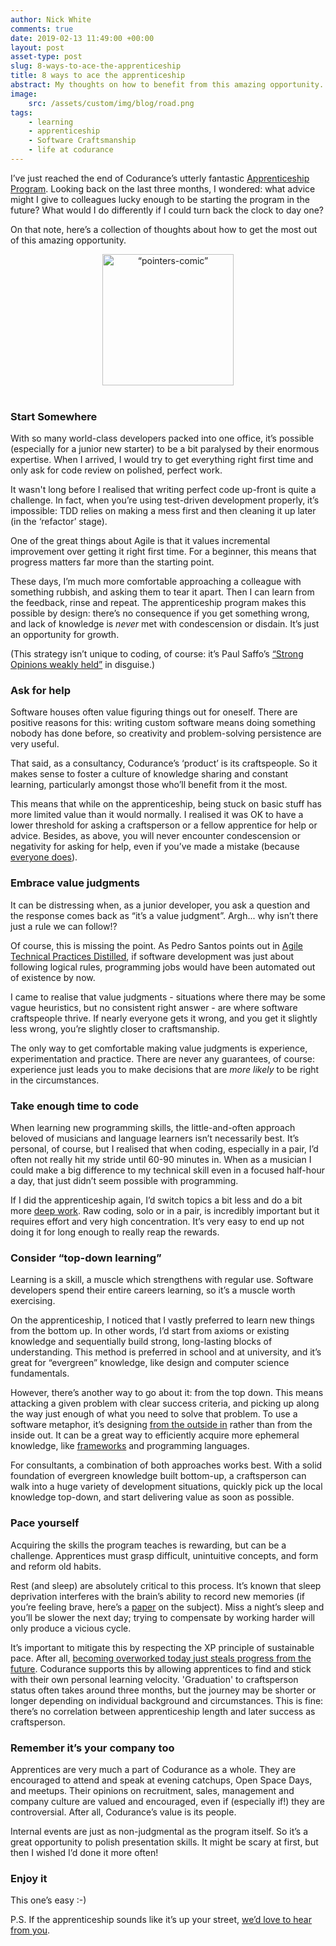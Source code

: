 ```yaml
---
author: Nick White
comments: true
date: 2019-02-13 11:49:00 +00:00
layout: post
asset-type: post
slug: 8-ways-to-ace-the-apprenticeship
title: 8 ways to ace the apprenticeship
abstract: My thoughts on how to benefit from this amazing opportunity.
image:
    src: /assets/custom/img/blog/road.png
tags:
    - learning
    - apprenticeship
    - Software Craftsmanship
    - life at codurance
---
```

I’ve just reached the end of Codurance’s utterly fantastic [Apprenticeship Program][apply]. Looking back on the last three months, I wondered: what advice might I give to colleagues lucky enough to be starting the program in the future? What would I do differently if I could turn back the clock to day one?

On that note, here’s a collection of thoughts about how to get the most out of this amazing opportunity.

<center>
<img src="{{site.baseurl}}/assets/custom/img/blog/xkcd-pointers.png" alt=“pointers-comic” class="img img-fluid" style="width: 15em;"/>
</center>
<br/>

###  Start Somewhere
With so many world-class developers packed into one office, it’s possible (especially for a junior new starter) to be a bit paralysed by their enormous expertise. When I arrived, I would try to get everything right first time and only ask for code review on polished, perfect work.

It wasn't long before I realised that writing perfect code up-front is quite a challenge. In fact, when you’re using test-driven development properly, it’s impossible: TDD relies on making a mess first and then cleaning it up later (in the ‘refactor’ stage).

One of the great things about Agile is that it values incremental improvement over getting it right first time. For a beginner, this means that progress matters far more than the starting point.

These days, I’m much more comfortable approaching a colleague with something rubbish, and asking them to tear it apart. Then I can learn from the feedback, rinse and repeat. The apprenticeship program makes this possible by design: there’s no consequence if you get something wrong, and lack of knowledge is _never_ met with condescension or disdain. It’s just an opportunity for growth.

(This strategy isn’t unique to coding, of course: it’s Paul Saffo’s [“Strong Opinions weakly held”][saffo] in disguise.)

### Ask for help
Software houses often value figuring things out for oneself. There are positive reasons for this: writing custom software means doing something nobody has done before, so creativity and problem-solving persistence are very useful.

That said, as a consultancy, Codurance’s ‘product’ is its craftspeople. So it makes sense to foster a culture of knowledge sharing and constant learning, particularly amongst those who’ll benefit from it the most.

This means that while on the apprenticeship, being stuck on basic stuff has more limited value than it would normally. I realised it was OK to have a lower threshold for asking a craftsperson or a fellow apprentice for help or advice. Besides, as above, you will never encounter condescension or negativity for asking for help, even if you’ve made a mistake (because [everyone does][mistakes]).

### Embrace value judgments
It can be distressing when, as a junior developer, you ask a question and the response comes back as “it’s a value judgment”. Argh... why isn’t there just a rule we can follow!?

Of course, this is missing the point. As Pedro Santos points out in [Agile Technical Practices Distilled][ATPD], if software development was just about following logical rules, programming jobs would have been automated out of existence by now.

I came to realise that value judgments - situations where there may be some vague heuristics, but no consistent right answer - are where software craftspeople thrive. If nearly everyone gets it wrong, and you get it slightly less wrong, you’re slightly closer to craftsmanship.

The only way to get comfortable making value judgments is experience, experimentation and practice. There are never any guarantees, of course: experience just leads you to make decisions that are _more likely_ to be right in the circumstances.

### Take enough time to code
When learning new programming skills, the little-and-often approach beloved of musicians and language learners isn’t necessarily best. It’s personal, of course, but I realised that when coding, especially in a pair, I’d often not really hit my stride until 60-90 minutes in. When as a musician I could make a big difference to my technical skill even in a focused half-hour a day, that just didn’t seem possible with programming. 

If I did the apprenticeship again, I’d switch topics a bit less and do a bit more [deep work][deepwork]. Raw coding, solo or in a pair, is incredibly important but it requires effort and very high concentration. It’s very easy to end up not doing it for long enough to really reap the rewards.

### Consider “top-down learning”
Learning is a skill, a muscle which strengthens with regular use. Software developers spend their entire careers learning, so it’s a muscle worth exercising.

On the apprenticeship, I noticed that I vastly preferred to learn new things from the bottom up. In other words, I’d start from axioms or existing knowledge and sequentially build strong, long-lasting blocks of understanding. This method is preferred in school and at university, and it’s great for “evergreen” knowledge, like design and computer science fundamentals.

However, there’s another way to go about it: from the top down. This means attacking a given problem with clear success criteria, and picking up along the way just enough of what you need to solve that problem. To use a software metaphor, it’s designing [from the outside in][outsidein] rather than from the inside out. It can be a great way to efficiently acquire more ephemeral knowledge, like [frameworks][frameworks] and programming languages.

For consultants, a combination of both approaches works best. With a solid foundation of evergreen knowledge built bottom-up, a craftsperson can walk into a huge variety of development situations, quickly pick up the local knowledge top-down, and start delivering value as soon as possible.

### Pace yourself
Acquiring the skills the program teaches is rewarding, but can be a challenge. Apprentices must grasp difficult, unintuitive concepts, and form and reform old habits.

Rest (and sleep) are absolutely critical to this process. It’s known that sleep deprivation interferes with the brain’s ability to record new memories (if you’re feeling brave, here’s a [paper][sleepandmemory] on the subject). Miss a night’s sleep and you’ll be slower the next day; trying to compensate by working harder will only produce a vicious cycle.

It’s important to mitigate this by respecting the XP principle of sustainable pace. After all, [becoming overworked today just steals progress from the future][sustainablepace]. Codurance supports this by allowing apprentices to find and stick with their own personal learning velocity. 'Graduation' to craftsperson status often takes around three months, but the journey may be shorter or longer depending on individual background and circumstances. This is fine: there’s no correlation between apprenticeship length and later success as craftsperson.


### Remember it’s your company too
Apprentices are very much a part of Codurance as a whole. They are encouraged to attend and speak at evening catchups, Open Space Days, and meetups. Their opinions on recruitment, sales, management and company culture are valued and encouraged, even if (especially if!) they are controversial. After all, Codurance’s value is its people.

Internal events are just as non-judgmental as the program itself. So it’s a great opportunity to polish presentation skills. It might be scary at first, but then I wished I’d done it more often!

### Enjoy it
This one’s easy :-)

P.S. If the apprenticeship sounds like it’s up your street, [we’d love to hear from you][apply].

[apply]: https://codurance.com/careers/become_an_apprentice/
[saffo]: https://www.saffo.com/02008/07/26/strong-opinions-weakly-held/
[mistakes]: https://tosbourn.com/every-developer-makes-mistakes-all-the-time/
[ATPD]: https://leanpub.com/agiletechnicalpracticesdistilled
[deepwork]: http://calnewport.com/books/deep-work/
[outsidein]: https://codurance.com/2017/10/23/outside-in-design/
[frameworks]: https://sizovs.net/2018/12/17/stop-learning-frameworks/
[sleepandmemory]: http://learnmem.cshlp.org/content/20/10/558.full
[sustainablepace]: http://www.extremeprogramming.org/rules/overtime.html
[driving]: https://www.ingenie.com/blog/2017/11/is-passing-first-time-best
